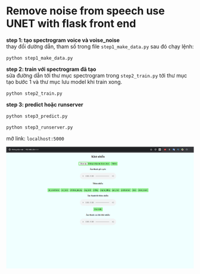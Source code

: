 # Remove noise from speech use UNET with flask front end  

**step 1: tạo spectrogram voice và voise_noise**  
thay đổi dường dẫn, tham số trong file `step1_make_data.py` sau đó chạy lệnh:  
```
python step1_make_data.py  
```
**step 2: train với spectrogram đã tạo**  
sửa đường dẫn tới thư mục spectrogram trong `step2_train.py` tới thư mục tạo bước 1
và thư mục lưu model khi train xong.  
```
python step2_train.py  
```
**step 3: predict hoặc runserver**  
```
python step3_predict.py  
```
```
python step3_runserver.py  
```
mở link: `localhost:5000`
  
![alt text](frontend.PNG)
